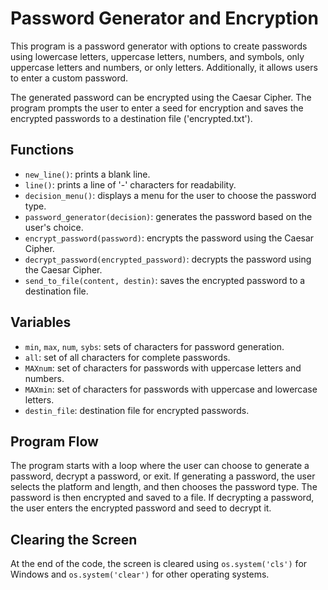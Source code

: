 # Password Generator and Encryption

This program is a password generator with options to create passwords using lowercase letters, uppercase letters, numbers, and symbols, only uppercase letters and numbers, or only letters. Additionally, it allows users to enter a custom password.

The generated password can be encrypted using the Caesar Cipher. The program prompts the user to enter a seed for encryption and saves the encrypted passwords to a destination file ('encrypted.txt').

## Functions
- `new_line()`: prints a blank line.
- `line()`: prints a line of '-' characters for readability.
- `decision_menu()`: displays a menu for the user to choose the password type.
- `password_generator(decision)`: generates the password based on the user's choice.
- `encrypt_password(password)`: encrypts the password using the Caesar Cipher.
- `decrypt_password(encrypted_password)`: decrypts the password using the Caesar Cipher.
- `send_to_file(content, destin)`: saves the encrypted password to a destination file.

## Variables
- `min`, `max`, `num`, `sybs`: sets of characters for password generation.
- `all`: set of all characters for complete passwords.
- `MAXnum`: set of characters for passwords with uppercase letters and numbers.
- `MAXmin`: set of characters for passwords with uppercase and lowercase letters.
- `destin_file`: destination file for encrypted passwords.

## Program Flow
The program starts with a loop where the user can choose to generate a password, decrypt a password, or exit. If generating a password, the user selects the platform and length, and then chooses the password type. The password is then encrypted and saved to a file. If decrypting a password, the user enters the encrypted password and seed to decrypt it.

## Clearing the Screen
At the end of the code, the screen is cleared using `os.system('cls')` for Windows and `os.system('clear')` for other operating systems.

